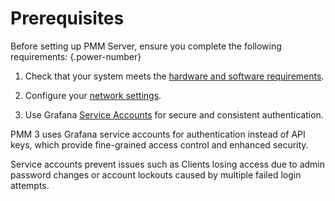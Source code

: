 # Prerequisites

Before setting up PMM Server, ensure you complete the following requirements:
{.power-number}

1. Check that your system meets the [hardware and software requirements](../plan-pmm-installation/hardware_and_system.md).

2. Configure your [network settings](../plan-pmm-installation/network_and_firewall.md).

3. Use Grafana [Service Accounts](../../api/authentication.md) for secure and consistent authentication. 

PMM 3 uses Grafana service accounts for authentication instead of API keys, which provide fine-grained access control and enhanced security.

Service accounts prevent issues such as Clients losing access due to admin password changes or account lockouts caused by multiple failed login attempts.